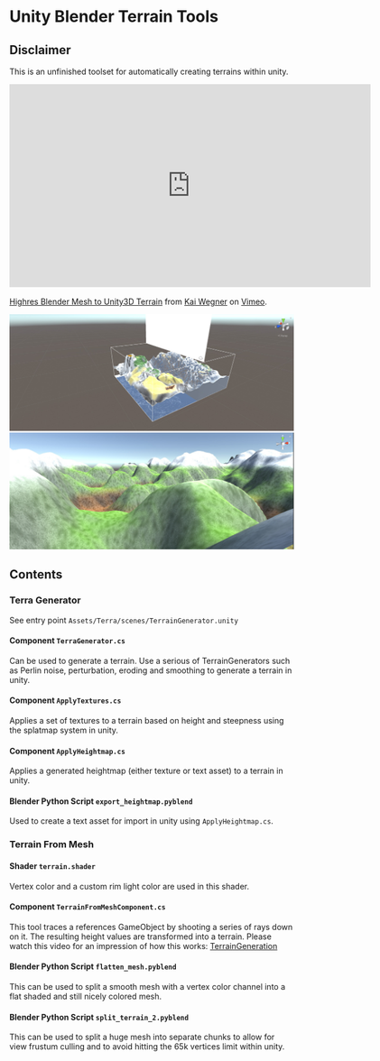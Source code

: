 # Unity Blender Terrain Tools

## Disclaimer

This is an unfinished toolset for automatically creating terrains within unity.

<iframe src="https://player.vimeo.com/video/100384837" width="640" height="360" frameborder="0" webkitallowfullscreen mozallowfullscreen allowfullscreen></iframe>
<p><a href="https://vimeo.com/100384837">Highres Blender Mesh to Unity3D Terrain</a> from <a href="https://vimeo.com/kaiwegner">Kai Wegner</a> on <a href="https://vimeo.com">Vimeo</a>.</p>

![Terrain from Mesh](TerrainFromMesh.jpg)
![Terra Generator](terra.jpg)

## Contents

### Terra Generator

See entry point `Assets/Terra/scenes/TerrainGenerator.unity`

#### Component `TerraGenerator.cs`

Can be used to generate a terrain. Use a serious of TerrainGenerators such as Perlin noise, perturbation, eroding and smoothing to generate a terrain in unity.

#### Component `ApplyTextures.cs`

Applies a set of textures to a terrain based on height and steepness using the splatmap system in unity.

#### Component `ApplyHeightmap.cs`

Applies a generated heightmap (either texture or text asset) to a terrain in unity.

#### Blender Python Script `export_heightmap.pyblend`

Used to create a text asset for import in unity using `ApplyHeightmap.cs`.

### Terrain From Mesh

#### Shader `terrain.shader`

Vertex color and a custom rim light color are used in this shader.

#### Component `TerrainFromMeshComponent.cs`

This tool traces a references GameObject by shooting a series of rays down on it. The resulting height values are transformed into a terrain. Please watch this video for an impression of how this works: [TerrainGeneration](https://vimeo.com/100384837)

#### Blender Python Script `flatten_mesh.pyblend`

This can be used to split a smooth mesh with a vertex color channel into a flat shaded and still nicely colored mesh.

#### Blender Python Script `split_terrain_2.pyblend`

This can be used to split a huge mesh into separate chunks to allow for view frustum culling and to avoid hitting the 65k vertices limit within unity.


